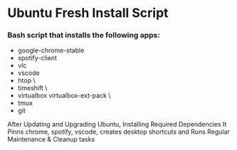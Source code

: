 # Ubuntu Fresh Install Script

### Bash script that installs the following apps:
- google-chrome-stable
- spotify-client
- vlc
- vscode
- htop \
- timeshift \
- virtualbox virtualbox-ext-pack \
- tmux
- git

After Updating and Upgrading Ubuntu, Installing Required Dependencies
It Pinns chrome, spotify, vscode, creates desktop shortcuts and Runs Regular Maintenance & Cleanup tasks
